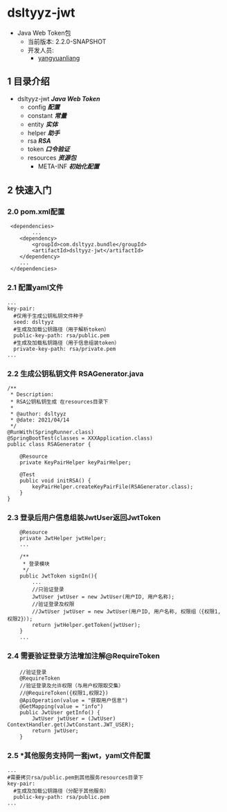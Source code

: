 # dsltyyz-jwt
- Java Web Token包
  - 当前版本: 2.2.0-SNAPSHOT
  - 开发人员:
    - [yangyuanliang](mailto:yangyuanliang@dsltyyz.com) 
## 1 目录介绍
- dsltyyz-jwt ___Java Web Token___
  - config ___配置___
  - constant ___常量___
  - entity ___实体___
  - helper ___助手___
  - rsa ___RSA___
  - token ___口令验证___
  - resources ___资源包___
      - META-INF ___初始化配置___
## 2 快速入门
### 2.0 pom.xml配置
~~~
 <dependencies>
        ...
    <dependency>
        <groupId>com.dsltyyz.bundle</groupId>
        <artifactId>dsltyyz-jwt</artifactId>
    </dependency>
    ...
 </dependencies>
~~~
### 2.1 配置yaml文件
~~~
...
key-pair:
  #仅用于生成公钥私钥文件种子 
  seed: dsltyyz
  #生成及加载公钥路径（用于解析token）
  public-key-path: rsa/public.pem
  #生成及加载私钥路径（用于信息组装token）
  private-key-path: rsa/private.pem
...
~~~
### 2.2 生成公钥私钥文件 RSAGenerator.java
~~~
/**
 * Description:
 * RSA公钥私钥生成 在resources目录下
 *
 * @author: dsltyyz
 * @date: 2021/04/14
 */
@RunWith(SpringRunner.class)
@SpringBootTest(classes = XXXApplication.class)
public class RSAGenerator {

    @Resource
    private KeyPairHelper keyPairHelper;

    @Test
    public void initRSA() {
        keyPairHelper.createKeyPairFile(RSAGenerator.class);
    }
}
~~~
### 2.3 登录后用户信息组装JwtUser返回JwtToken
~~~
    @Resource
    private JwtHelper jwtHelper;
    ...

    /**
     * 登录模块
     */
    public JwtToken signIn(){
        ...
        //只验证登录
        JwtUser jwtUser = new JwtUser(用户ID, 用户名称);
        //验证登录及权限
        //JwtUser jwtUser = new JwtUser(用户ID, 用户名称, 权限组（{权限1,权限2}）);
        return jwtHelper.getToken(jwtUser);
    }
    ...
~~~
### 2.4 需要验证登录方法增加注解@RequireToken
~~~
    //验证登录
    @RequireToken
    //验证登录及允许权限（与用户权限取交集）
    //@RequireToken({权限1,权限2})
    @ApiOperation(value = "获取用户信息")
    @GetMapping(value = "info")
    public JwtUser getInfo() {
        JwtUser jwtUser = (JwtUser) ContextHandler.get(JwtConstant.JWT_USER);
        return jwtUser;
    }
~~~
### 2.5 *其他服务支持同一套jwt，yaml文件配置
~~~
...
#需要拷贝rsa/public.pem到其他服务resources目录下
key-pair:
  #生成及加载公钥路径（分配于其他服务）
  public-key-path: rsa/public.pem
...
~~~